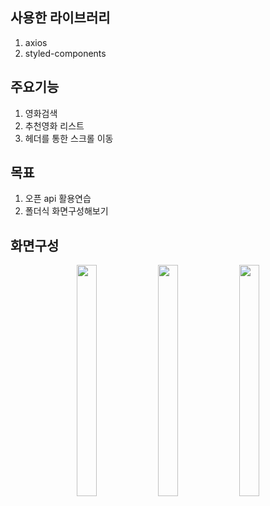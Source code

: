 사용한 라이브러리
---------------
1. axios
2. styled-components

주요기능
---------------
1. 영화검색
2. 추천영화 리스트
3. 헤더를 통한 스크롤 이동

목표
---------------
1. 오픈 api 활용연습
2. 폴더식 화면구성해보기

화면구성
--------------
<p align="center" >
<img src="https://user-images.githubusercontent.com/110013101/226091033-0d96d038-995e-48eb-bb67-b08bf20a7be0.jpg"  width="25%"  height="370"  >

<img src="https://user-images.githubusercontent.com/110013101/226091034-272890c7-0b84-4cb6-810e-ca305e03f03d.jpg"  width="25%"  height="370" >

<img src="https://user-images.githubusercontent.com/110013101/226091036-17483173-d27c-4f2d-abf9-79a7ffd2cf22.jpg"   width="25%"  height="370" >
</p>
